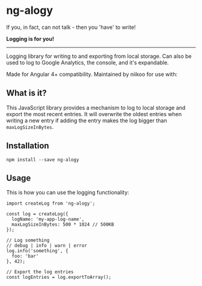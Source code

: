 # ng-alogy

[^alogy, alogia; In medicine: An inabillity to speak]: alogy. (n.d.) -Ologies &amp; -Isms. (2008). Retrieved August 4 2017 from http://www.thefreedictionary.com/alogy

If you, in fact, can not talk - then you 'have' to write!

**Logging is for you!**

------

Logging library for writing to and exporting from local storage. Can also be used to log to Google Analytics, the console, and it's expandable.

Made for Angular 4+ compatibility. Maintained by niikoo for use with: 

[EXPOSER PLAYER]: https//www.exposer.no	"by Destinet (https://www.destinet.no), in Norwegian."

## What is it?

This JavaScript library provides a mechanism to log to local storage and export the most recent entries. It will overwrite the oldest entries when writing a new entry if adding the entry makes the log bigger than `maxLogSizeInBytes`.

## Installation

```
npm install --save ng-alogy
```

## Usage

This is how you can use the logging functionality:

```
import createLog from 'ng-alogy';

const log = createLog({
  logName: 'my-app-log-name',
  maxLogSizeInBytes: 500 * 1024 // 500KB
});

// Log something
// debug | info | warn | error
log.info('something', {
  foo: 'bar'
}, 42);

// Export the log entries
const logEntries = log.exportToArray();
```
